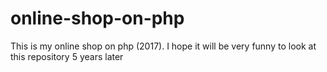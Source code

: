 # online-shop-on-php
This is my online shop on php (2017). I hope it will be very funny to look at this repository 5 years later
